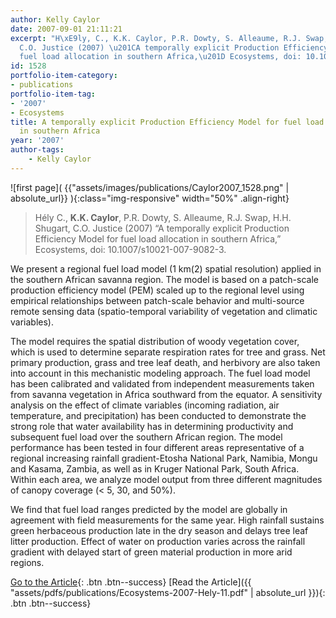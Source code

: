 ```yaml
---
author: Kelly Caylor
date: 2007-09-01 21:11:21
excerpt: "H\xE9ly, C., K.K. Caylor, P.R. Dowty, S. Alleaume, R.J. Swap, H.H. Shugart,
  C.O. Justice (2007) \u201CA temporally explicit Production Efficiency Model for
  fuel load allocation in southern Africa,\u201D Ecosystems, doi: 10.1007/s10021-007-9082-3."
id: 1528
portfolio-item-category:
- publications
portfolio-item-tag:
- '2007'
- Ecosystems
title: A temporally explicit Production Efficiency Model for fuel load allocation
  in southern Africa
year: '2007'
author-tags:
    - Kelly Caylor
---
```


![first page]( {{"assets/images/publications/Caylor2007_1528.png" | absolute_url}} ){:class="img-responsive" width="50%" .align-right}

> Hély C., **K.K. Caylor**, P.R. Dowty, S. Alleaume, R.J. Swap, H.H. Shugart, C.O. Justice (2007) “A temporally explicit Production Efficiency Model for fuel load allocation in southern Africa,” Ecosystems, doi: 10.1007/s10021-007-9082-3.


We present a regional fuel load model (1 km(2) spatial resolution) applied in the southern African savanna region. The model is based on a patch-scale production efficiency model (PEM) scaled up to the regional level using empirical relationships between patch-scale behavior and multi-source remote sensing data (spatio-temporal variability of vegetation and climatic variables).

The model requires the spatial distribution of woody vegetation cover, which is used to determine separate respiration rates for tree and grass. Net primary production, grass and tree leaf death, and herbivory are also taken into account in this mechanistic modeling approach. The fuel load model has been calibrated and validated from independent measurements taken from savanna vegetation in Africa southward from the equator. A sensitivity analysis on the effect of climate variables (incoming radiation, air temperature, and precipitation) has been conducted to demonstrate the strong role that water availability has in determining productivity and subsequent fuel load over the southern African region. The model performance has been tested in four different areas representative of a regional increasing rainfall gradient-Etosha National Park, Namibia, Mongu and Kasama, Zambia, as well as in Kruger National Park, South Africa. Within each area, we analyze model output from three different magnitudes of canopy coverage (< 5, 30, and 50%).

We find that fuel load ranges predicted by the model are globally in agreement with field measurements for the same year. High rainfall sustains green herbaceous production late in the dry season and delays tree leaf litter production. Effect of water on production varies across the rainfall gradient with delayed start of green material production in more arid regions.


[Go to the Article](http://dx.doi.org/10.1007/s10021-007-9082-3){: .btn .btn--success} [Read the Article]({{ "assets/pdfs/publications/Ecosystems-2007-Hely-11.pdf" | absolute_url }}){: .btn .btn--success}